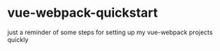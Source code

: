 # vue-webpack-quickstart
just a reminder of some steps for setting up my vue-webpack projects quickly
